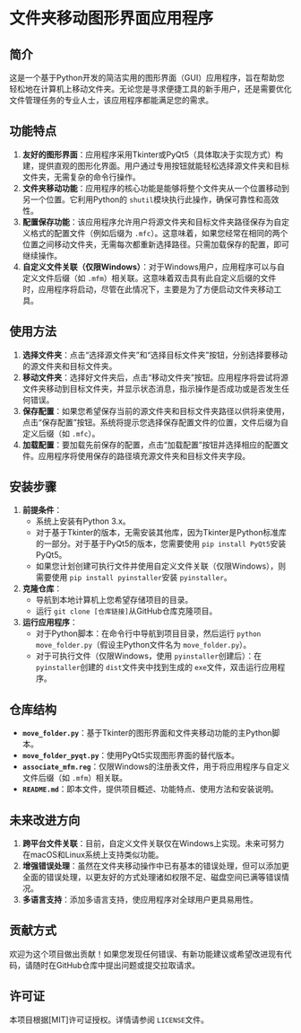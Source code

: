 # 文件夹移动图形界面应用程序

## 简介

这是一个基于Python开发的简洁实用的图形界面（GUI）应用程序，旨在帮助您轻松地在计算机上移动文件夹。无论您是寻求便捷工具的新手用户，还是需要优化文件管理任务的专业人士，该应用程序都能满足您的需求。

## 功能特点

1. **友好的图形界面**：应用程序采用Tkinter或PyQt5（具体取决于实现方式）构建，提供直观的图形化界面。用户通过专用按钮就能轻松选择源文件夹和目标文件夹，无需复杂的命令行操作。
2. **文件夹移动功能**：应用程序的核心功能是能够将整个文件夹从一个位置移动到另一个位置。它利用Python的 `shutil`模块执行此操作，确保可靠性和高效性。
3. **配置保存功能**：该应用程序允许用户将源文件夹和目标文件夹路径保存为自定义格式的配置文件（例如后缀为 `.mfc`）。这意味着，如果您经常在相同的两个位置之间移动文件夹，无需每次都重新选择路径。只需加载保存的配置，即可继续操作。
4. **自定义文件关联（仅限Windows）**：对于Windows用户，应用程序可以与自定义文件后缀（如 `.mfm`）相关联。这意味着双击具有此自定义后缀的文件时，应用程序将启动，尽管在此情况下，主要是为了方便启动文件夹移动工具。

## 使用方法

1. **选择文件夹**：点击“选择源文件夹”和“选择目标文件夹”按钮，分别选择要移动的源文件夹和目标文件夹。
2. **移动文件夹**：选择好文件夹后，点击“移动文件夹”按钮。应用程序将尝试将源文件夹移动到目标文件夹，并显示状态消息，指示操作是否成功或是否发生任何错误。
3. **保存配置**：如果您希望保存当前的源文件夹和目标文件夹路径以供将来使用，点击“保存配置”按钮。系统将提示您选择保存配置文件的位置，文件后缀为自定义后缀（如 `.mfc`）。
4. **加载配置**：要加载先前保存的配置，点击“加载配置”按钮并选择相应的配置文件。应用程序将使用保存的路径填充源文件夹和目标文件夹字段。

## 安装步骤

1. **前提条件**：
   - 系统上安装有Python 3.x。
   - 对于基于Tkinter的版本，无需安装其他库，因为Tkinter是Python标准库的一部分。对于基于PyQt5的版本，您需要使用 `pip install PyQt5`安装PyQt5。
   - 如果您计划创建可执行文件并使用自定义文件关联（仅限Windows），则需要使用 `pip install pyinstaller`安装 `pyinstaller`。
2. **克隆仓库**：
   - 导航到本地计算机上您希望存储项目的目录。
   - 运行 `git clone [仓库链接]`从GitHub仓库克隆项目。
3. **运行应用程序**：
   - 对于Python脚本：在命令行中导航到项目目录，然后运行 `python move_folder.py`（假设主Python文件名为 `move_folder.py`）。
   - 对于可执行文件（仅限Windows，使用 `pyinstaller`创建后）：在 `pyinstaller`创建的 `dist`文件夹中找到生成的 `exe`文件，双击运行应用程序。

## 仓库结构

- **`move_folder.py`**：基于Tkinter的图形界面和文件夹移动功能的主Python脚本。
- **`move_folder_pyqt.py`**：使用PyQt5实现图形界面的替代版本。
- **`associate_mfm.reg`**：仅限Windows的注册表文件，用于将应用程序与自定义文件后缀（如 `.mfm`）相关联。
- **`README.md`**：即本文件，提供项目概述、功能特点、使用方法和安装说明。

## 未来改进方向

1. **跨平台文件关联**：目前，自定义文件关联仅在Windows上实现。未来可努力在macOS和Linux系统上支持类似功能。
2. **增强错误处理**：虽然在文件夹移动操作中已有基本的错误处理，但可以添加更全面的错误处理，以更友好的方式处理诸如权限不足、磁盘空间已满等错误情况。
3. **多语言支持**：添加多语言支持，使应用程序对全球用户更具易用性。

## 贡献方式

欢迎为这个项目做出贡献！如果您发现任何错误、有新功能建议或希望改进现有代码，请随时在GitHub仓库中提出问题或提交拉取请求。

## 许可证

本项目根据[MIT]许可证授权。详情请参阅 `LICENSE`文件。
